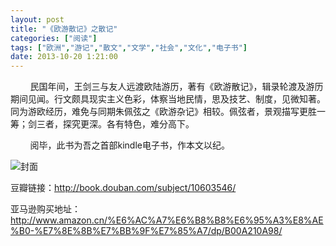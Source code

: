 ```yaml
---
layout: post
title: "《欧游散记》之散记"
categories: ["阅读"]
tags: ["欧洲","游记","散文","文学","社会","文化","电子书"]
date: 2013-10-20 1:21:00
---
```

&nbsp;&nbsp;&nbsp;&nbsp;&nbsp;&nbsp;&nbsp;&nbsp;民国年间，王剑三与友人远渡欧陆游历，著有《欧游散记》，辑录轮渡及游历期间见闻。行文颇具现实主义色彩，体察当地民情，思及技艺、制度，见微知著。同为游欧经历，难免与同期朱佩弦之《欧游杂记》相较。佩弦者，景观描写更胜一筹；剑三者，探究更深。各有特色，难分高下。

&nbsp;&nbsp;&nbsp;&nbsp;&nbsp;&nbsp;&nbsp;&nbsp;阅毕，此书为吾之首部kindle电子书，作本文以纪。

![封面](http://img3.douban.com/lpic/s11107030.jpg)

豆瓣链接：<http://book.douban.com/subject/10603546/>

亚马逊购买地址：<http://www.amazon.cn/%E6%AC%A7%E6%B8%B8%E6%95%A3%E8%AE%B0-%E7%8E%8B%E7%BB%9F%E7%85%A7/dp/B00A210A98/>
